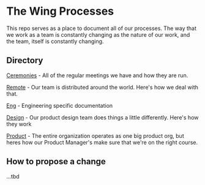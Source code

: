 # The Wing Processes

This repo serves as a place to document all of our processes. The way that we work as a team is constantly changing as the nature of our work, and the team, itself is constantly changing.

## Directory
[Ceremonies](./Ceremonies) - All of the regular meetings we have and how they are run.

[Remote](./Remote) - Our team is distributed around the world. Here's how we deal with that.

[Eng](./Eng) - Engineering specific documentation

[Design](./Design) - Our product design team does things a little differently. Here's how they work

[Product](./Product) - The entire organization operates as one big product org, but heres how our Product Manager's make sure that we're on the right course.

## How to propose a change
...tbd